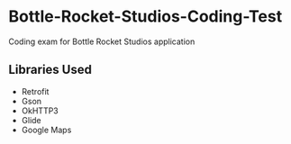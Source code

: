 # Bottle-Rocket-Studios-Coding-Test
Coding exam for Bottle Rocket Studios application

## Libraries Used
* Retrofit
* Gson
* OkHTTP3
* Glide
* Google Maps
